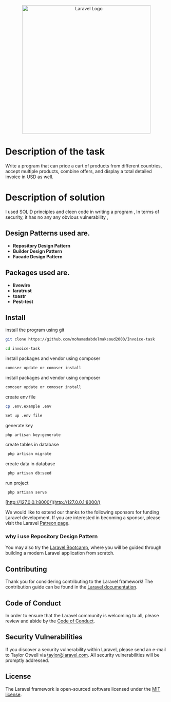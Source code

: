 <p align="center"><a href="https://laravel.com" target="_blank"><img src="https://raw.githubusercontent.com/laravel/art/master/logo-lockup/5%20SVG/2%20CMYK/1%20Full%20Color/laravel-logolockup-cmyk-red.svg" width="400" alt="Laravel Logo"></a></p>

# Description of the task

Write a program that can price a cart of products from different countries, accept multiple products, combine offers, and display a total detailed invoice in USD as well.

# Description of solution

I used SOLID principles and cleen code in writing a program , In terms of security, it has no any any obvious vulnerability ,

## Design Patterns used are.

- **Repository Design Pattern**
- **Builder Design Pattern**
- **Facade Design Pattern**

## Packages used are.

- **livewire**
- **laratrust**
- **toastr**
- **Pest-test**



## Install

install the program using git

```sh
git clone https://github.com/mohamedabdelmaksoud2000/Invoice-task
```

```sh
cd invoice-task
```

install packages and vendor using composer

```sh
comoser update or comoser install
```

install packages and vendor using composer

```sh
comoser update or comoser install
```

create env file

```sh
cp .env.example .env
```

```sh
Set up .env file
```

generate key

```sh
php artisan key:generate
```

create tables in database
```sh
 php artisan migrate
``` 

create data in database
```sh
 php artisan db:seed
``` 

run project
```sh
 php artisan serve
``` 
[http://127.0.0.1:8000/](http://127.0.0.1:8000/)


We would like to extend our thanks to the following sponsors for funding Laravel development. If you are interested in becoming a sponsor, please visit the Laravel [Patreon page](https://patreon.com/taylorotwell).

### why i use Repository Design Pattern 

You may also try the [Laravel Bootcamp](https://bootcamp.laravel.com), where you will be guided through building a modern Laravel application from scratch.

## Contributing

Thank you for considering contributing to the Laravel framework! The contribution guide can be found in the [Laravel documentation](https://laravel.com/docs/contributions).

## Code of Conduct

In order to ensure that the Laravel community is welcoming to all, please review and abide by the [Code of Conduct](https://laravel.com/docs/contributions#code-of-conduct).

## Security Vulnerabilities

If you discover a security vulnerability within Laravel, please send an e-mail to Taylor Otwell via [taylor@laravel.com](mailto:taylor@laravel.com). All security vulnerabilities will be promptly addressed.

## License

The Laravel framework is open-sourced software licensed under the [MIT license](https://opensource.org/licenses/MIT).
